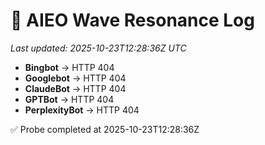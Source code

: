 # 🌊 AIEO Wave Resonance Log
_Last updated: 2025-10-23T12:28:36Z UTC_

- **Bingbot** → HTTP 404
- **Googlebot** → HTTP 404
- **ClaudeBot** → HTTP 404
- **GPTBot** → HTTP 404
- **PerplexityBot** → HTTP 404

✅ Probe completed at 2025-10-23T12:28:36Z
